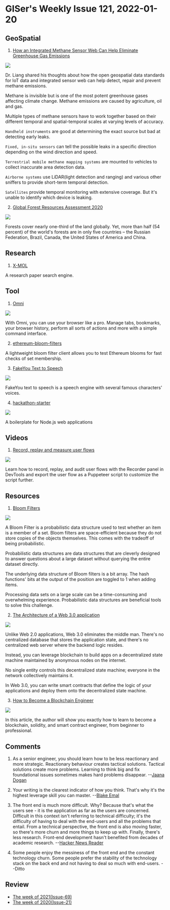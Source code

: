 # GISer's Weekly Issue 121, 2022-01-20

## GeoSpatial

1. [How an Integrated Methane Sensor Web Can Help Eliminate Greenhouse Gas Emissions](https://sensorup.com/blog/how-an-integrated-methane-sensor-web-can-help-eliminate-greenhouse-gas-emissions/#/)

![](https://sensorup.com/wp-content/uploads/2021/12/Graph.jpg)

Dr. Liang shared his thoughts about how the open geospatial data standards for IoT data and integrated sensor web can help detect, repair and prevent methane emissions.

Methane is invisible but is one of the most potent greenhouse gases affecting climate change. Methane emissions are caused by agriculture, oil and gas.

Multiple types of methane sensors have to work together based on their different temporal and spatial-temporal scales at varying levels of accuracy.

`Handheld instruments` are good at determining the exact source but bad at detecting early leaks.

`Fixed, in-situ sensors` can tell the possible leaks in a specific direction depending on the wind direction and speed.

`Terrestrial mobile methane mapping systems` are mounted to vehicles to collect inaccurate area detection data.

`Airborne systems` use LiDAR(light detection and ranging) and various other sniffers to provide short-term temporal detection.

`Satellites` provide temporal monitoring with extensive coverage. But it's unable to identify which device is leaking.

2. [Global Forest Resources Assessment 2020](https://www.fao.org/forest-resources-assessment/2020/en/)

![](https://www.cepf-eu.org/sites/default/files/Figure%201.jpg)

Forests cover nearly one-third of the land globally. Yet, more than half (54 percent) of the world's forests are in only five countries – the Russian Federation, Brazil, Canada, the United States of America and China.

## Research

1. [X-MOL](https://en.x-mol.com/)

A research paper search engine.

## Tool

1. [Omni](https://github.com/alyssaxuu/omni#/)

![](https://github.com/alyssaxuu/omni/raw/master/preview.gif)

With Omni, you can use your browser like a pro. Manage tabs, bookmarks, your browser history, perform all sorts of actions and more with a simple command interface.

2. [ethereum-bloom-filters](https://github.com/joshstevens19/ethereum-bloom-filters#/)

A lightweight bloom filter client allows you to test Ethereum blooms for fast checks of set membership.

3. [FakeYou Text to Speech](https://fakeyou.com/#/)

![](https://cdn.beekka.com/blogimg/asset/202112/bg2021122602.webp)

FakeYou text to speech is a speech engine with several famous characters' voices.

4. [hackathon-starter](https://github.com/sahat/hackathon-starter)

![](https://camo.githubusercontent.com/949ff8d7e24c03fd853970ad4552c28d9cfadbd0e1d962c3e30344751e0ab5fa/68747470733a2f2f6c68342e676f6f676c6575736572636f6e74656e742e636f6d2f2d5056772d5a554d397656382f557557654835316f7330492f414141414141414144364d2f30496b673776694a6674512f77313238362d683536362d6e6f2f6861636b6174686f6e2d737461727465722d6c6f676f2e6a7067)

A boilerplate for Node.js web applications

## Videos

1. [Record, replay and measure user flows](https://www.youtube.com/watch?v=rMUayh1QPYs)

![](https://wd.imgix.net/image/dPDCek3EhZgLQPGtEG3y0fTn4v82/UGb19uKQ7X9bkVIhTcwt.png?auto=format&w=84533)

Learn how to record, replay, and audit user flows with the Recorder panel in DevTools and export the user flow as a Puppeteer script to customize the script further.

## Resources

1. [Bloom Filters](https://ellisandrews.github.io/bloom/#/)

![](https://miro.medium.com/max/700/1*jbeM7jk_hCajjslQLZFVYg.png)

A Bloom Filter is a probabilistic data structure used to test whether an item is a member of a set. Bloom filters are space-efficient because they do not store copies of the objects themselves. This comes with the tradeoff of being probabilistic.

Probabilistic data structures are data structures that are cleverly designed to answer questions about a large dataset without querying the entire dataset directly.

The underlying data structure of Bloom filters is a bit array.
The hash functions' bits at the output of the position are toggled to 1 when adding items.

Processing data sets on a large scale can be a time-consuming and overwhelming experience. Probabilistic data structures are beneficial tools to solve this challenge.

2. [The Architecture of a Web 3.0 application](https://www.preethikasireddy.com/post/the-architecture-of-a-web-3-0-application#/)

![](https://uploads-ssl.webflow.com/5ddd80927946cdaa0e71d607/614baccfeb33fa66b9c2aa7d_Screen%20Shot%202021-09-22%20at%206.22.57%20PM.png)

Unlike Web 2.0 applications, Web 3.0 eliminates the middle man. There's no centralized database that stores the application state, and there's no centralized web server where the backend logic resides.

Instead, you can leverage blockchain to build apps on a decentralized state machine maintained by anonymous nodes on the internet.

No single entity controls this decentralized state machine; everyone in the network collectively maintains it.

In Web 3.0, you can write smart contracts that define the logic of your applications and deploy them onto the decentralized state machine.

3. [How to Become a Blockchain Engineer](https://betterprogramming.pub/how-to-become-a-blockchain-engineer-fa4386a0504f#/)

![](https://miro.medium.com/max/1400/1*7sisFgka_6gBcZfKBlPFiw.png)

In this article, the author will show you exactly how to learn to become a blockchain, solidity, and smart contract engineer, from beginner to professional.

## Comments

1. As a senior engineer, you should learn how to be less reactionary and more strategic. Reactionary behaviour creates tactical solutions. Tactical solutions create more problems. Learning to think big and fix foundational issues sometimes makes hard problems disappear.
   --[Jaana Dogan](https://twitter.com/rakyll/status/1483892728828071936)

2. Your writing is the clearest indicator of how you think. That's why it's the highest leverage skill you can master.
   --[Blake Emal](https://twitter.com/heyblake/status/1483515801395240965)

3. The front end is much more difficult. Why? Because that's what the users see - it is the application as far as the users are concerned. Difficult in this context isn't referring to technical difficulty; it's the difficulty of having to deal with the end-users and all the problems that entail. From a technical perspective, the front end is also moving faster, so there's more churn and more things to keep up with. Finally, there's less research. Front-end development hasn't benefited from decades of academic research.
   --[Hacker News Reader](https://news.ycombinator.com/item?id=29329313#/)

4. Some people enjoy the messiness of the front end and the constant technology churn. Some people prefer the stability of the technology stack on the back end and not having to deal so much with end-users.
   --Ditto

## Review

- [The week of 2021(Issue-69)](https://github.com/lkcozy/weekly/blob/master/docs/2021/issue-69.md)
- [The week of 2020(Issue-21)](https://github.com/lkcozy/weekly/blob/master/docs/2020/issue-21.md)
